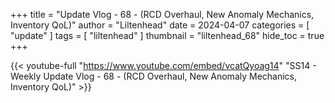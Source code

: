 +++
title = "Update Vlog - 68 - (RCD Overhaul, New Anomaly Mechanics, Inventory QoL)"
author = "Liltenhead"
date = 2024-04-07
categories = [
	"update"
]
tags = [
	"liltenhead"
]
thumbnail = "liltenhead_68"
hide_toc = true
+++

{{< youtube-full "https://www.youtube.com/embed/vcatQyoag14" "SS14 - Weekly Update Vlog - 68 - (RCD Overhaul, New Anomaly Mechanics, Inventory QoL)" >}}
